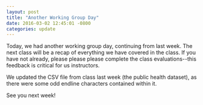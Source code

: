 ```yaml
---
layout: post
title: "Another Working Group Day"
date: 2016-03-02 12:45:01 -0800
categories: update
---
```


Today, we had another working group day, continuing from last week. The next class will be a recap of everything we have covered in the class. If you have not already, please please please complete the class evaluations--this feedback is critical for us instructors.

We updated the CSV file from class last week (the public health dataset), as there were some odd endline characters contained within it.

See you next week!

